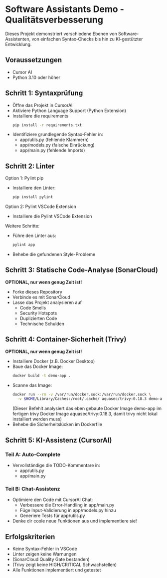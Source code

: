 # Software Assistants Demo - Qualitätsverbesserung

Dieses Projekt demonstriert verschiedene Ebenen von Software-Assistenten, von einfachen Syntax-Checks bis hin zu KI-gestützter Entwicklung.

## Voraussetzungen
- Cursor AI 
- Python 3.10 oder höher

## Schritt 1:  Syntaxprüfung
- Öffne das Projekt in CursorAI
- Aktiviere Python Language Support (Python Extension)
- Installiere die requirements
  ```bash
  pip install -r requirements.txt
  ```
- Identifiziere grundlegende Syntax-Fehler in:
  - app/utils.py (fehlende Klammern)
  - app/models.py (falsche Einrückung)
  - app/main.py (fehlende Imports)

## Schritt 2: Linter

Option 1: Pylint pip
- Installiere den Linter:
  ```bash
  pip install pylint
  ```
Option 2: Pylint VSCode Extension
- Installiere die Pylint VSCode Extension

Weitere Schritte:
- Führe den Linter aus:
  ```bash
  pylint app
  ```
- Behebe die gefundenen Style-Probleme

## Schritt 3: Statische Code-Analyse (SonarCloud)
**OPTIONAL, nur wenn genug Zeit ist!**
- Forke dieses Repository
- Verbinde es mit SonarCloud
- Lasse das Projekt analysieren auf 
  - Code Smells
  - Security Hotspots
  - Duplizierten Code
  - Technische Schulden

## Schritt 4: Container-Sicherheit (Trivy)
**OPTIONAL, nur wenn genug Zeit ist!**
- Installiere Docker (z.B. Docker Desktop)
- Baue das Docker Image:
  ```bash
  docker build -t demo-app .
  ```
- Scanne das Image:
  ```bash
  docker run --rm -v /var/run/docker.sock:/var/run/docker.sock \
    -v $HOME/Library/Caches:/root/.cache/ aquasec/trivy:0.18.3 demo-app
  ```
  (Dieser Befehlt analysiert das eben gebaute Docker Image demo-app im fertigen trivy Docker Image aquasec/trivy:0.18.3, damit trivy nicht lokal installiert werden muss)
- Behebe die Sicherheitslücken im Dockerfile

## Schritt 5: KI-Assistenz (CursorAI)
### Teil A: Auto-Complete
- Vervollständige die TODO-Kommentare in:
  - app/utils.py
  - app/main.py

### Teil B: Chat-Assistenz
- Optimiere den Code mit CursorAI Chat:
  - Verbessere die Error-Handling in app/main.py
  - Füge Input-Validierung in app/models.py hinzu
  - Generiere Tests für app/utils.py
- Denke dir coole neue Funktionen aus und implementiere sie!

## Erfolgskriterien
- Keine Syntax-Fehler in VSCode
- Linter zeigen keine Warnungen
- (SonarCloud Quality Gate bestanden)
- (Trivy zeigt keine HIGH/CRITICAL Schwachstellen)
- Alle Funktionen implementiert und getestet
